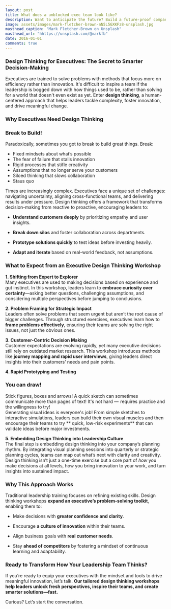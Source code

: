 ```yaml
---
layout: post
title: What does a unblocked exec team look like?
description: Want to anticipate the future? Build a future-proof company? How can you use design thinking to tackle complexity, bring innovation into your everyday work and drive meaningful change? 
image: assets/images/mark-fletcher-brown-nN5L5GXKFz8-unsplash.jpg
masthead_caption: "Mark Fletcher-Brown on Unsplash"
masthead_url: "hhttps://unsplash.com/@markfb"
date: 2016-01-01
comments: true
---
```

### Design Thinking for Executives: The Secret to Smarter Decision-Making

Executives are trained to solve problems with methods that focus more on efficiency rather than innovation. It's difficult to inspire a team if the leadership is bogged down with how things used to be, rather than solving for a world that doesn't even exist as yet. Enter **design thinking**, a human-centered approach that helps leaders tackle complexity, foster innovation, and drive meaningful change.

### Why Executives Need Design Thinking

<div class="callout callout-right">
  <span class="fa fa-unlink"></span> 
 <h3>Break to Build!</h3>
Paradoxically, sometimes you got to break to build great things. Break:
<ul>
<li>Fixed mindsets about what’s possible</li>
<li>The fear of failure that stalls innovation</li>
<li>Rigid processes that stifle creativity</li>
<li>Assumptions that no longer serve your customers</li>
<li>Siloed thinking that slows collaboration</li>
<li>Staus quo</li>
</ul>
</div>Times are increasingly complex. Executives face a unique set of challenges: navigating uncertainty, aligning cross-functional teams, and delivering results under pressure. Design thinking offers a framework that transforms decision-making from reactive to proactive, encouraging leaders to:

- **Understand customers deeply** by prioritizing empathy and user insights.
    
- **Break down silos** and foster collaboration across departments.
    
- **Prototype solutions quickly** to test ideas before investing heavily.
    
- **Adapt and iterate** based on real-world feedback, not assumptions.
    

### What to Expect from an Executive Design Thinking Workshop

**1. Shifting from Expert to Explorer**  
Many executives are used to making decisions based on experience and gut instinct. In this workshop, leaders learn to **embrace curiosity over certainty**—asking better questions, challenging assumptions, and considering multiple perspectives before jumping to conclusions.

**2. Problem Framing for Strategic Impact**  
Leaders often solve problems that seem urgent but aren’t the root cause of bigger challenges. Through structured exercises, executives learn how to **frame problems effectively**, ensuring their teams are solving the right issues, not just the obvious ones.

**3. Customer-Centric Decision Making**  
Customer expectations are evolving rapidly, yet many executive decisions still rely on outdated market research. This workshop introduces methods like **journey mapping and rapid user interviews**, giving leaders direct insights into their customers’ needs and pain points.

**4. Rapid Prototyping and Testing**  
<div class="callout callout-left">
  <span class="fa fa-pencil"></span> 
 <h3>You can draw!</h3>
Stick figures, boxes and arrows! A quick sketch can sometimes communicate more than pages of text! It's not hard —   requires practice and the willingness to try!
</div>
Generating visual ideas is everyone's job! From simple sketches to interactive simulations, leaders can build their own visual muscles and then encourage their teams to try ** quick, low-risk experiments** that can validate ideas before major investments.

**5. Embedding Design Thinking into Leadership Culture**  
The final step is embedding design thinking into your company’s planning rhythm. By integrating visual planning sessions into quarterly or strategic planning cycles, teams can map out what’s next with clarity and creativity. Design thinking isn’t just a one-time exercise but a core part of _how_ you make decisions at all levels, how you bring innovation to your work, and turn insights into sustained impact.

### Why This Approach Works

Traditional leadership training focuses on refining existing skills. Design thinking workshops **expand an executive’s problem-solving toolkit**, enabling them to:

- Make decisions with **greater confidence and clarity**.
    
- Encourage **a culture of innovation** within their teams.
    
- Align business goals with **real customer needs**.
    
- Stay **ahead of competitors** by fostering a mindset of continuous learning and adaptability.
    

### Ready to Transform How Your Leadership Team Thinks?

If you’re ready to equip your executives with the mindset and tools to drive meaningful innovation, let’s talk. **Our tailored design thinking workshops help leaders unlock fresh perspectives, inspire their teams, and create smarter solutions—fast.**

Curious? Let’s start the conversation.

